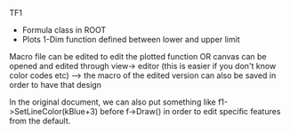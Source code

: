 TF1
- Formula class in ROOT
- Plots 1-Dim function defined between lower and upper limit

Macro file can be edited to edit the plotted function
OR canvas can be opened and edited through view-> editor (this is easier if you don't know color codes etc)
--> the macro of the edited version can also be saved in order to have that design

In the original document, we can also put something like f1->SetLineColor(kBlue+3) before f->Draw() in order to edit specific features from the default.
